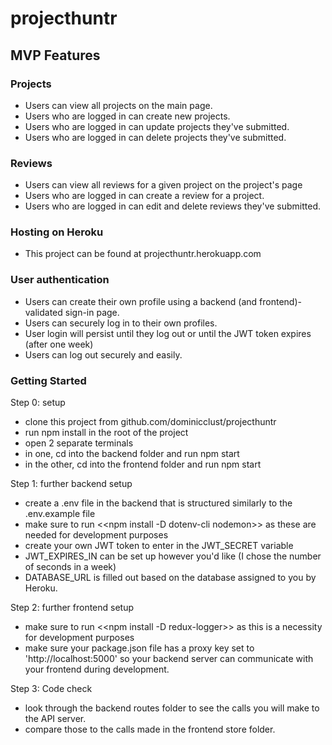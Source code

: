 # projecthuntr

## MVP Features

### Projects
* Users can view all projects on the main page.
* Users who are logged in can create new projects.
* Users who are logged in can update projects they've submitted.
* Users who are logged in can delete projects they've submitted.

### Reviews
* Users can view all reviews for a given project on the project's page
* Users who are logged in can create a review for a project.
* Users who are logged in can edit and delete reviews they've submitted.

### Hosting on Heroku
* This project can be found at projecthuntr.herokuapp.com

### User authentication
* Users can create their own profile using a backend (and frontend)-validated sign-in page.
* Users can securely log in to their own profiles.
* User login will persist until they log out or until the JWT token expires (after one week)
* Users can log out securely and easily.

### Getting Started

Step 0: setup
* clone this project from github.com/dominicclust/projecthuntr
* run npm install in the root of the project
* open 2 separate terminals
* in one, cd into the backend folder and run npm start
* in the other, cd into the frontend folder and run npm start

Step 1: further backend setup
* create a .env file in the backend that is structured similarly to the .env.example file
* make sure to run <<npm install -D dotenv-cli nodemon>> as these are needed for development purposes
* create your own JWT token to enter in the JWT_SECRET variable
* JWT_EXPIRES_IN can be set up however you'd like (I chose the number of seconds in a week)
* DATABASE_URL is filled out based on the database assigned to you by Heroku.

Step 2: further frontend setup
* make sure to run <<npm install -D redux-logger>> as this is a necessity for development purposes
* make sure your package.json file has a proxy key set to 'http://localhost:5000' so your backend server can communicate with your frontend during development.
  
Step 3: Code check
* look through the backend routes folder to see the calls you will make to the API server.
* compare those to the calls made in the frontend store folder. 
  
